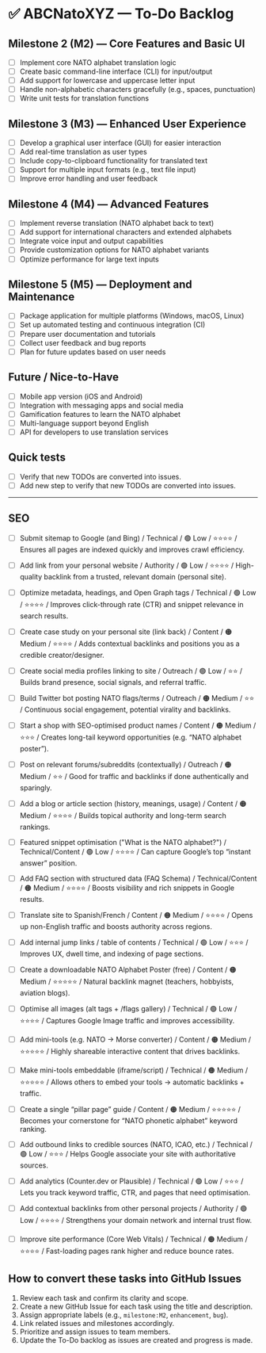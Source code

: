 # ✅ ABCNatoXYZ — To‑Do Backlog

## Milestone 2 (M2) — Core Features and Basic UI
- [ ] Implement core NATO alphabet translation logic
- [ ] Create basic command-line interface (CLI) for input/output
- [ ] Add support for lowercase and uppercase letter input
- [ ] Handle non-alphabetic characters gracefully (e.g., spaces, punctuation)
- [ ] Write unit tests for translation functions

## Milestone 3 (M3) — Enhanced User Experience
- [ ] Develop a graphical user interface (GUI) for easier interaction
- [ ] Add real-time translation as user types
- [ ] Include copy-to-clipboard functionality for translated text
- [ ] Support for multiple input formats (e.g., text file input)
- [ ] Improve error handling and user feedback

## Milestone 4 (M4) — Advanced Features
- [ ] Implement reverse translation (NATO alphabet back to text)
- [ ] Add support for international characters and extended alphabets
- [ ] Integrate voice input and output capabilities
- [ ] Provide customization options for NATO alphabet variants
- [ ] Optimize performance for large text inputs

## Milestone 5 (M5) — Deployment and Maintenance
- [ ] Package application for multiple platforms (Windows, macOS, Linux)
- [ ] Set up automated testing and continuous integration (CI)
- [ ] Prepare user documentation and tutorials
- [ ] Collect user feedback and bug reports
- [ ] Plan for future updates based on user needs

## Future / Nice-to-Have
- [ ] Mobile app version (iOS and Android)
- [ ] Integration with messaging apps and social media
- [ ] Gamification features to learn the NATO alphabet
- [ ] Multi-language support beyond English
- [ ] API for developers to use translation services

## Quick tests
- [ ] Verify that new TODOs are converted into issues.
- [ ] Add new step to verify that new TODOs are converted into issues.
---

## SEO

- [ ] Submit sitemap to Google (and Bing) / Technical / 🟢 Low / ⭐⭐⭐⭐ / Ensures all pages are indexed quickly and improves crawl efficiency.
- [ ] Add link from your personal website / Authority / 🟢 Low / ⭐⭐⭐⭐ / High-quality backlink from a trusted, relevant domain (personal site).
- [ ] Optimize metadata, headings, and Open Graph tags / Technical / 🟢 Low / ⭐⭐⭐⭐ / Improves click-through rate (CTR) and snippet relevance in search results.
- [ ] Create case study on your personal site (link back) / Content / 🟠 Medium / ⭐⭐⭐⭐ / Adds contextual backlinks and positions you as a credible creator/designer.
- [ ] Create social media profiles linking to site / Outreach / 🟢 Low / ⭐⭐ / Builds brand presence, social signals, and referral traffic.
- [ ] Build Twitter bot posting NATO flags/terms / Outreach / 🟠 Medium / ⭐⭐ / Continuous social engagement, potential virality and backlinks.
- [ ] Start a shop with SEO-optimised product names / Content / 🟠 Medium / ⭐⭐⭐ / Creates long-tail keyword opportunities (e.g. “NATO alphabet poster”).
- [ ] Post on relevant forums/subreddits (contextually) / Outreach / 🟠 Medium / ⭐⭐ / Good for traffic and backlinks if done authentically and sparingly.
- [ ] Add a blog or article section (history, meanings, usage) / Content / 🟠 Medium / ⭐⭐⭐⭐ / Builds topical authority and long-term search rankings.
- [ ] Featured snippet optimisation ("What is the NATO alphabet?") / Technical/Content / 🟢 Low / ⭐⭐⭐⭐ / Can capture Google’s top “instant answer” position.
- [ ] Add FAQ section with structured data (FAQ Schema) / Technical/Content / 🟠 Medium / ⭐⭐⭐⭐ / Boosts visibility and rich snippets in Google results.
- [ ] Translate site to Spanish/French / Content / 🟠 Medium / ⭐⭐⭐⭐ / Opens up non-English traffic and boosts authority across regions.
- [ ] Add internal jump links / table of contents / Technical / 🟢 Low / ⭐⭐⭐ / Improves UX, dwell time, and indexing of page sections.
- [ ] Create a downloadable NATO Alphabet Poster (free) / Content / 🟠 Medium / ⭐⭐⭐⭐⭐ / Natural backlink magnet (teachers, hobbyists, aviation blogs).
- [ ] Optimise all images (alt tags + /flags gallery) / Technical / 🟢 Low / ⭐⭐⭐⭐ / Captures Google Image traffic and improves accessibility.
- [ ] Add mini-tools (e.g. NATO → Morse converter) / Content / 🟠 Medium / ⭐⭐⭐⭐⭐ / Highly shareable interactive content that drives backlinks.
- [ ] Make mini-tools embeddable (iframe/script) / Technical / 🟠 Medium / ⭐⭐⭐⭐⭐ / Allows others to embed your tools → automatic backlinks + traffic.
- [ ] Create a single “pillar page” guide / Content / 🟠 Medium / ⭐⭐⭐⭐⭐ / Becomes your cornerstone for “NATO phonetic alphabet” keyword ranking.
- [ ] Add outbound links to credible sources (NATO, ICAO, etc.) / Technical / 🟢 Low / ⭐⭐⭐ / Helps Google associate your site with authoritative sources.
- [ ] Add analytics (Counter.dev or Plausible) / Technical / 🟢 Low / ⭐⭐⭐ / Lets you track keyword traffic, CTR, and pages that need optimisation.
- [ ] Add contextual backlinks from other personal projects / Authority / 🟢 Low / ⭐⭐⭐⭐ / Strengthens your domain network and internal trust flow.
- [ ] Improve site performance (Core Web Vitals) / Technical / 🟠 Medium / ⭐⭐⭐⭐ / Fast-loading pages rank higher and reduce bounce rates.


## How to convert these tasks into GitHub Issues

1. Review each task and confirm its clarity and scope.
2. Create a new GitHub Issue for each task using the title and description.
3. Assign appropriate labels (e.g., `milestone:M2`, `enhancement`, `bug`).
4. Link related issues and milestones accordingly.
5. Prioritize and assign issues to team members.
6. Update the To-Do backlog as issues are created and progress is made.

